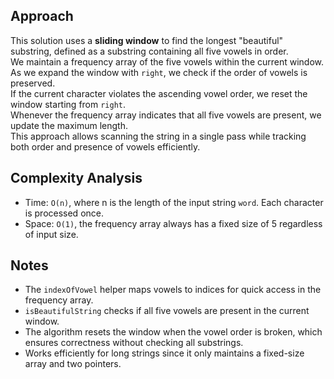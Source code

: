 ## Approach

This solution uses a **sliding window** to find the longest "beautiful" substring, defined as a substring containing all five vowels in order.  
We maintain a frequency array of the five vowels within the current window. As we expand the window with `right`, we check if the order of vowels is preserved.  
If the current character violates the ascending vowel order, we reset the window starting from `right`.  
Whenever the frequency array indicates that all five vowels are present, we update the maximum length.  
This approach allows scanning the string in a single pass while tracking both order and presence of vowels efficiently.

## Complexity Analysis

- Time: `O(n)`, where n is the length of the input string `word`. Each character is processed once.
- Space: `O(1)`, the frequency array always has a fixed size of 5 regardless of input size.

## Notes

- The `indexOfVowel` helper maps vowels to indices for quick access in the frequency array.
- `isBeautifulString` checks if all five vowels are present in the current window.
- The algorithm resets the window when the vowel order is broken, which ensures correctness without checking all substrings.
- Works efficiently for long strings since it only maintains a fixed-size array and two pointers.  
